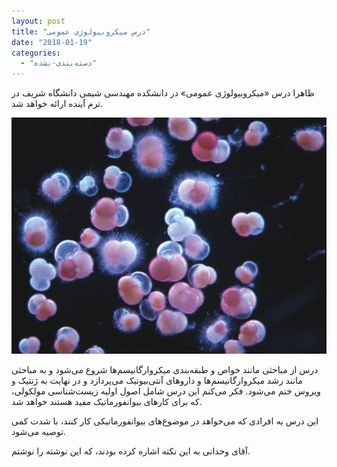 ```yaml
---
layout: post
title: "درس میکروبیولوژی عمومی"
date: "2018-01-19"
categories: 
  - "دسته‌بندی-نشده"
---
```


ظاهرا درس «میکروبیولوژی عمومی» در دانشکده مهندسی شیمی دانشگاه شریف در ترم آینده ارائه خواهد شد.

![](assets/images/infrastruttura_10a_tirelli-_0.jpg)

<!--more-->

درس از مباحثی مانند خواص و طبقه‌بندی میکروارگانیسم‌ها شروع می‌شود و به مباحثی مانند رشد میکروارگانیسم‌ها و داروهای آنتی‌بیوتیک می‌پردازد و در نهایت به ژنتیک و ویروس ختم می‌شود. فکر می‌کنم این درس شامل اصول اولیه زیست‌شناسی مولکولی، که برای کارهای بیوانفورماتیک مفید هستند خواهد شد.

این درس به افرادی که می‌خواهد در موضوع‌های بیوانفورماتیکی کار کنند، با شدت کمی توصیه می‌شود.

آقای وحدانی به این نکته اشاره کرده بودند، که این نوشته را نوشتم.
